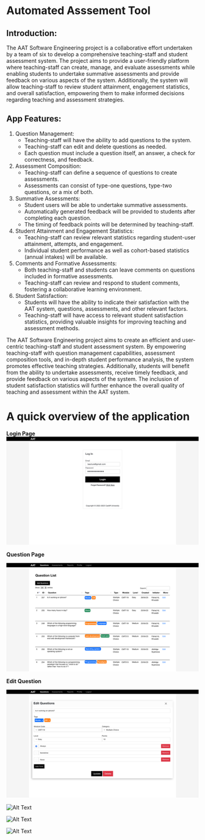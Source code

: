 # Automated Asssement Tool

## Introduction: 

The AAT Software Engineering project is a collaborative effort undertaken by a team of six to develop a comprehensive teaching-staff and student assessment system. The project aims to provide a user-friendly platform where teaching-staff can create, manage, and evaluate assessments while enabling students to undertake summative assessments and provide feedback on various aspects of the system. Additionally, the system will allow teaching-staff to review student attainment, engagement statistics, and overall satisfaction, empowering them to make informed decisions regarding teaching and assessment strategies.


## App Features:

1.	Question Management:
    - Teaching-staff will have the ability to add questions to the system.
    - Teaching-staff can edit and delete questions as needed.
    - Each question must include a question itself, an answer, a check for correctness, and feedback.
2.	Assessment Composition:
    - Teaching-staff can define a sequence of questions to create assessments.
    - Assessments can consist of type-one questions, type-two questions, or a mix of both.
3.	Summative Assessments:
    - Student users will be able to undertake summative assessments.
    - Automatically generated feedback will be provided to students after completing each question.
    - The timing of feedback points will be determined by teaching-staff.
4.	Student Attainment and Engagement Statistics:
    - Teaching-staff can review relevant statistics regarding student-user attainment, attempts, and engagement.
    - Individual student performance as well as cohort-based statistics (annual intakes) will be available.
5.	Comments and Formative Assessments:
    - Both teaching-staff and students can leave comments on questions included in formative assessments.
    - Teaching-staff can review and respond to student comments, fostering a collaborative learning environment.
6.	Student Satisfaction:
    - Students will have the ability to indicate their satisfaction with the AAT system, questions, assessments, and other relevant factors.
    - Teaching-staff will have access to relevant student satisfaction statistics, providing valuable insights for improving teaching and assessment methods.


The AAT Software Engineering project aims to create an efficient and user-centric teaching-staff and student assessment system. By empowering teaching-staff with question management capabilities, assessment composition tools, and in-depth student performance analysis, the system promotes effective teaching strategies. Additionally, students will benefit from the ability to undertake assessments, receive timely feedback, and provide feedback on various aspects of the system. The inclusion of student satisfaction statistics will further enhance the overall quality of teaching and assessment within the AAT system.

# A quick overview of the application

**Login Page**
![Alt Text](/blog/static/img/Login%20Page.png)

**Question Page**

![Alt Text](/blog/static/img/Question.png)

**Edit Question**

![Alt Text](/blog/static/img/edit%20-%200.png)

![Alt Text](/blog/static/img/edit%20%E2%80%93%201.png)

![Alt Text](/blog/static/img/edit%20%E2%80%93%202.png)

![Alt Text](/blog/static/img/edit%20%E2%80%93%203.png)
